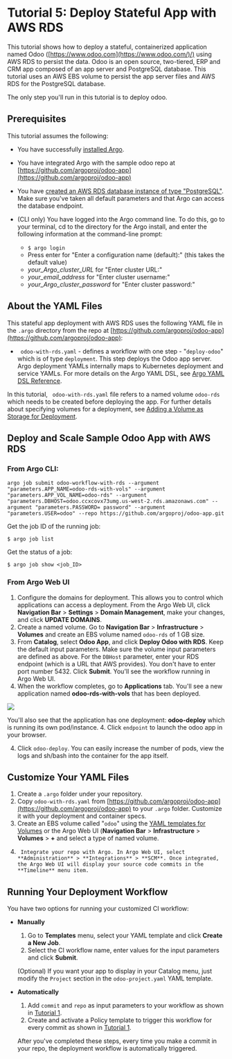 # Tutorial 5: Deploy Stateful App with AWS RDS

This tutorial shows how to deploy a stateful, containerized application named Odoo ([https://www.odoo.com](https://www.odoo.com/)/) using AWS RDS to persist the data. Odoo is an open source, two-tiered, ERP and CRM app composed of an app server and PostgreSQL database. This tutorial uses an AWS EBS volume to persist the app server files and AWS RDS for the PostgreSQL database.

The only step you'll run in this tutorial is to deploy odoo.

## Prerequisites

This tutorial assumes the following:

* You have successfully [installed Argo](https://argoproj.github.io/argo-site/get-started/installation).
* You have integrated Argo with the sample odoo repo at [https://github.com/argoproj/odoo-app](https://github.com/argoproj/odoo-app)
* You have [created an AWS RDS database instance of type "PostgreSQL"](http://docs.aws.amazon.com/AmazonRDS/latest/UserGuide/CHAP_GettingStarted.CreatingConnecting.PostgreSQL.html). Make sure you've taken all default parameters and that Argo can access the database endpoint.
* (CLI only) You have logged into the Argo command line. To do this, go to your terminal, cd to the directory for the Argo install, and enter the following information at the command-line prompt:

  * ```$ argo login```
  * Press enter for "Enter a configuration name (default):" (this takes the default value)
  * *your_Argo_cluster_URL* for "Enter cluster URL:"
  * *your_email_address* for "Enter cluster username:"
  * *your_Argo_cluster_password* for "Enter cluster password:"
<!--Config written to: /Users/<your_name>/.argo/default-->


## About the YAML Files

This stateful app deployment with AWS RDS uses the following YAML file in the `.argo` directory from the repo at  [https://github.com/argoproj/odoo-app](https://github.com/argoproj/odoo-app):

* ` odoo-with-rds.yaml` - defines a workflow with one step - "`deploy-odoo`" which is of type `deployment`. This step deploys the Odoo app server. Argo deployment YAMLs internally maps to Kubernetes deployment and service YAMLs. For more details on the Argo YAML DSL, see [Argo YAML DSL Reference](./../yaml/dsl_reference_intro.md).

In this tutorial, ` odoo-with-rds.yaml` file refers to a named volume `odoo-rds` which needs to be created before deploying the app. For further details about specifying volumes for a deployment, see [Adding a Volume as Storage for Deployment](./ex_add_volume_deployment.md).

## Deploy and Scale Sample Odoo App with AWS RDS

### From Argo CLI:

```argo job submit odoo-workflow-with-rds --argument "parameters.APP_NAME=odoo-rds-with-vols" --argument "parameters.APP_VOL_NAME=odoo-rds" --argument "parameters.DBHOST=odoo.ccxcovx73umg.us-west-2.rds.amazonaws.com" --argument "parameters.PASSWORD= password" --argument "parameters.USER=odoo" --repo https://github.com/argoproj/odoo-app.git```

Get the job ID of the running job:

```$ argo job list```

Get the status of a job:

```$ argo job show <job_ID>```

### From Argo Web UI

1. Configure the domains for deployment. This allows you to control which applications can access a deployment. From the Argo Web UI, click **Navigation Bar** > **Settings** > **Domain Management**, make your changes, and click **UPDATE DOMAINS**.
2. Create a named volume. Go to **Navigation Bar** > **Infrastructure** > **Volumes** and create an EBS volume named `odoo-rds` of 1 GB size.
2. From **Catalog**, select **Odoo App**, and click **Deploy Odoo with RDS**. Keep the default input parameters. Make sure the volume input parameters are defined as above. For the `DBHost` parameter, enter your RDS endpoint (which is a URL that AWS provides). You don't have to enter port number 5432. Click **Submit**. You'll see the workflow running in Argo Web UI.
3. When the workflow completes, go to **Applications** tab. You'll see a new application named **odoo-rds-with-vols** that has been deployed.

  ![](./../../images/application_odoo-rds-with-vols_screen2.png)

 You'll also see that the application has one deployment: **odoo-deploy** which is running its own pod/instance.
4. Click `endpoint` to launch the odoo app in your browser.

4.  Click `odoo-deploy`. You can easily increase the number of pods, view the logs and sh/bash into the container for the app itself.

## Customize Your YAML Files

1.  Create a `.argo` folder under your repository.
2.  Copy `odoo-with-rds.yaml` from [https://github.com/argoproj/odoo-app](https://github.com/argoproj/odoo-app) to your `.argo` folder. Customize it with your deployment and container specs.
3.  Create an EBS volume called "`odoo`" using the [YAML templates for Volumes](./ex_add_volume_deployment.md) or the Argo Web UI (**Navigation Bar** > **Infrastructure** > **Volumes** > **+** and select a type of  named volume.
4.  	Integrate your repo with Argo. In Argo Web UI, select **Administration** > **Integrations** > **SCM**. Once integrated, the Argo Web UI will display your source code commits in the **Timeline** menu item.

## Running Your Deployment Workflow


You have two options for running your customized CI workflow:

 * **Manually**
	1. Go to **Templates** menu, select your YAML template and click **Create a New Job**.
	1. Select the CI workflow name, enter values for the input parameters and click **Submit**.  

   (Optional)  If you want your app to display in your Catalog menu, just modify the `Project` section in the `odoo-project.yaml` YAML template.


 * **Automatically**
    1. Add `commit` and `repo` as input parameters to your workflow as shown in [Tutorial 1](./argo_tutorial_1_create_ci_workflow.md).
    2. Create and activate a Policy template to trigger this workflow for every commit as shown in [Tutorial 1](./argo_tutorial_1_create_ci_workflow.md).

   After you've completed these steps, every time you make a commit in your repo, the deployment workflow is automatically triggered.
